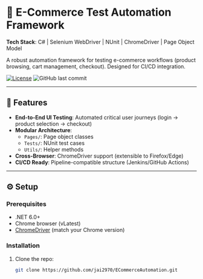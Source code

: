 # 🛒 E-Commerce Test Automation Framework

**Tech Stack**: C# | Selenium WebDriver | NUnit | ChromeDriver | Page Object Model

A robust automation framework for testing e-commerce workflows (product browsing, cart management, checkout). Designed for CI/CD integration.

[![License](https://img.shields.io/badge/license-MIT-blue.svg)](LICENSE)
![GitHub last commit](https://img.shields.io/github/last-commit/jai2970/ECommerceAutomation)

---

## 🚀 Features
- **End-to-End UI Testing**: Automated critical user journeys (login → product selection → checkout)
- **Modular Architecture**: 
  - `Pages/`: Page object classes
  - `Tests/`: NUnit test cases
  - `Utils/`: Helper methods
- **Cross-Browser**: ChromeDriver support (extensible to Firefox/Edge)
- **CI/CD Ready**: Pipeline-compatible structure (Jenkins/GitHub Actions)

---

## ⚙️ Setup

### Prerequisites
- .NET 6.0+
- Chrome browser (vLatest)
- [ChromeDriver](https://chromedriver.chromium.org/) (match your Chrome version)

### Installation
1. Clone the repo:
   ```bash
   git clone https://github.com/jai2970/ECommerceAutomation.git
